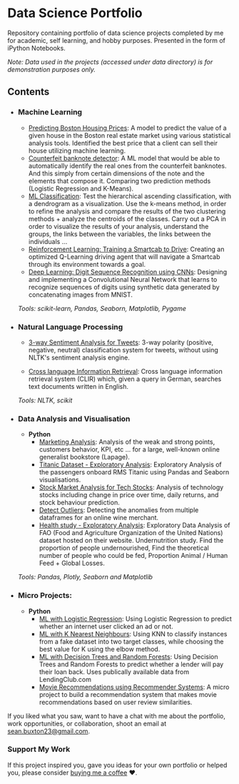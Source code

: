 # Data Science Portfolio
Repository containing portfolio of data science projects completed by me for academic, self learning, and hobby purposes. Presented in the form of iPython Notebooks.

_Note: Data used in the projects (accessed under data directory) is for demonstration purposes only._

## Contents

- ### Machine Learning

	- [Predicting Boston Housing Prices](): A model to predict the value of a given house in the Boston real estate market using various statistical analysis tools. Identified the best price that a client can sell their house utilizing machine learning.
	- [Counterfeit banknote detector](https://github.com/Noxx23/-data-science-portfolio-/blob/main/Detecteur%20de%20faux%20billet.ipynb): A ML model that would be able to automatically identify the real ones from the counterfeit banknotes. And this simply from certain dimensions of the note and the elements that compose it. Comparing two prediction methods (Logistic Regression and K-Means).
	- [ML Classification](https://github.com/Noxx23/-data-science-portfolio-/blob/main/Classification%20ML.ipynb): Test the hierarchical ascending classification, with a dendrogram as a visualization. 
	Use the k-means method, in order to refine the analysis and compare the results of the two clustering methods + analyze the centroids of the classes. 
	Carry out a PCA in order to visualize the results of your analysis, understand the groups, the links between the variables, the links between the individuals ...
	- [Reinforcement Learning: Training a Smartcab to Drive](): Creating an optimized Q-Learning driving agent that will navigate a Smartcab through its environment towards a goal.
	- [Deep Learning: Digit Sequence Recognition using CNNs]():  Designing and implementing a Convolutional Neural Network that learns to recognize sequences of digits using synthetic data generated by concatenating images from MNIST.

	_Tools: scikit-learn, Pandas, Seaborn, Matplotlib, Pygame_ 

- ### Natural Language Processing

	- [3-way Sentiment Analysis for Tweets](): 3-way polarity (positive, negative, neutral) classification system for tweets, without using NLTK's sentiment analysis engine.

	- [Cross language Information Retrieval](): Cross language information retrieval system (CLIR) which, given a query in German, searches text documents written in English.

	_Tools: NLTK, scikit_

- ### Data Analysis and Visualisation
	- __Python__
		- [Marketing Analysis](https://github.com/Noxx23/-data-science-portfolio-/blob/main/Data%20Analysis%20Marketing.ipynb): Analysis of the weak and strong points, customers behavior, KPI, etc ... for a large, well-known online generalist bookstore (Lapage).
		- [Titanic Dataset - Exploratory Analysis](): Exploratory Analysis of the passengers onboard RMS Titanic using Pandas and Seaborn visualisations.
		- [Stock Market Analysis for Tech Stocks](): Analysis of technology stocks including change in price over time, daily returns, and stock behaviour prediction.
		- [Detect Outliers](https://github.com/Noxx23/-data-science-portfolio-/blob/main/D%C3%A9tecter%20les%20valeurs%20aberrantes.ipynb): Detecting the anomalies from multiple dataframes for an online wine merchant.
		- [Health study - Exploratory Analysis](https://github.com/Noxx23/-data-science-portfolio-/blob/main/Etude%20sous-nutrition.ipynb): Exploratory Data Analysis of FAO (Food and Agriculture Organization of the United Nations) dataset hosted on their website. Undernutrition study. Find the proportion of people undernourished, Find the theoretical number of people who could be fed, Proportion Animal / Human Feed + Global Losses.
		
	_Tools: Pandas, Plotly, Seaborn and Matplotlib_
	

- ### Micro Projects: 

	- __Python__
		- [ML with Logistic Regression](): Using Logistic Regression to predict whether an internet user clicked an ad or not.
		- [ML with K Nearest Neighbours](): Using KNN to classify instances from a fake dataset into two target classes, while choosing the best value for K using the elbow method.
		- [ML with Decision Trees and Random Forests](): Using Decision Trees and Random Forests to predict whether a lender will pay their loan back. Uses publically available data from LendingClub.com
		- [Movie Recommendations using Recommender Systems](): A micro project to build a recommendation system that makes movie recommendations based on user review similarities. 


If you liked what you saw, want to have a chat with me about the portfolio, work opportunities, or collaboration, shoot an email at sean.buxton23@gmail.com. 

### Support My Work

If this project inspired you, gave you ideas for your own portfolio or helped you, please consider [buying me a coffee](https://www.buymeacoffee.com/seanbuxton) ❤️.   

